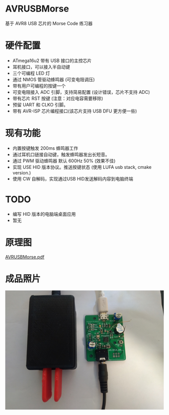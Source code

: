 # AVRUSBMorse

基于 AVR8 USB 芯片的 Morse Code 练习器


# 硬件配置

+ ATmega16u2 带有 USB 接口的主控芯片
+ 耳机接口，可以接入半自动键
+ 三个可编程 LED 灯
+ 通过 NMOS 管驱动蜂鸣器 (可变电阻调压)
+ 带有用户可编程的按键一个
+ 可变电阻接入 ADC 引脚，支持简易配置  (设计错误，芯片不支持 ADC)
+ 带有芯片 RST 按键 (注意：对应电容需要移除)
+ 预留 UART 和 CLKO 引脚。
+ 带有 AVR-ISP 芯片编程接口(该芯片支持 USB DFU 更方便一些)

# 现有功能

+ 内置按键触发 200ms 蜂鸣器工作
+ 通过耳机口链接自动键，触发蜂鸣器发出长短音。
+ 通过 PWM 驱动蜂鸣器 默认 600Hz 50% (效果不佳)
+ 实现 USE HID 版本协议。推送按键状态 (使用 LUFA usb stack, cmake version.)
+ 使用 CW 自解码，实现通过USB HID发送解码内容到电脑终端

# TODO

+ 编写 HID 版本的电脑端桌面应用
+ 暂无


# 原理图
[AVRUSBMorse.pdf](/schematic/AVRUSBMorse.pdf)

# 成品照片

![PCB](/PCB.jpg)
